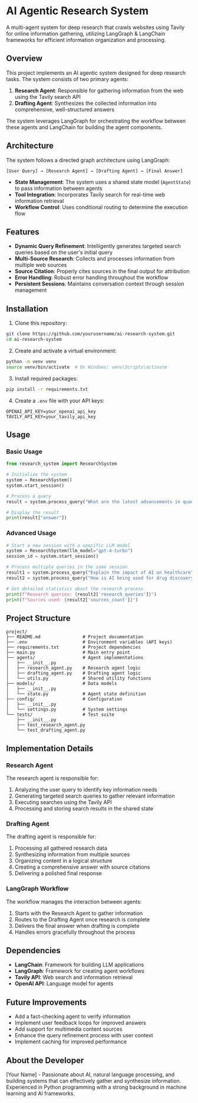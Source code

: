 # AI Agentic Research System

A multi-agent system for deep research that crawls websites using Tavily for online information gathering, utilizing LangGraph & LangChain frameworks for efficient information organization and processing.

## Overview

This project implements an AI agentic system designed for deep research tasks. The system consists of two primary agents:

1. **Research Agent**: Responsible for gathering information from the web using the Tavily search API
2. **Drafting Agent**: Synthesizes the collected information into comprehensive, well-structured answers

The system leverages LangGraph for orchestrating the workflow between these agents and LangChain for building the agent components.

## Architecture

The system follows a directed graph architecture using LangGraph:

```
[User Query] → [Research Agent] → [Drafting Agent] → [Final Answer]
```

- **State Management**: The system uses a shared state model (`AgentState`) to pass information between agents
- **Tool Integration**: Incorporates Tavily search for real-time web information retrieval
- **Workflow Control**: Uses conditional routing to determine the execution flow

## Features

- **Dynamic Query Refinement**: Intelligently generates targeted search queries based on the user's initial query
- **Multi-Source Research**: Collects and processes information from multiple web sources
- **Source Citation**: Properly cites sources in the final output for attribution
- **Error Handling**: Robust error handling throughout the workflow
- **Persistent Sessions**: Maintains conversation context through session management

## Installation

1. Clone this repository:
```bash
git clone https://github.com/yourusername/ai-research-system.git
cd ai-research-system
```

2. Create and activate a virtual environment:
```bash
python -m venv venv
source venv/bin/activate  # On Windows: venv\Scripts\activate
```

3. Install required packages:
```bash
pip install -r requirements.txt
```

4. Create a `.env` file with your API keys:
```
OPENAI_API_KEY=your_openai_api_key
TAVILY_API_KEY=your_tavily_api_key
```

## Usage

### Basic Usage

```python
from research_system import ResearchSystem

# Initialize the system
system = ResearchSystem()
system.start_session()

# Process a query
result = system.process_query("What are the latest advancements in quantum computing?")

# Display the result
print(result["answer"])
```

### Advanced Usage

```python
# Start a new session with a specific LLM model
system = ResearchSystem(llm_model="gpt-4-turbo")
session_id = system.start_session()

# Process multiple queries in the same session
result1 = system.process_query("Explain the impact of AI on healthcare")
result2 = system.process_query("How is AI being used for drug discovery?")

# Get detailed statistics about the research process
print(f"Research queries: {result2['research_queries']}")
print(f"Sources used: {result2['sources_count']}")
```

## Project Structure

```
project/
├── README.md                # Project documentation
├── .env                     # Environment variables (API keys)
├── requirements.txt         # Project dependencies
├── main.py                  # Main entry point
├── agents/                  # Agent implementations
│   ├── __init__.py
│   ├── research_agent.py    # Research agent logic
│   ├── drafting_agent.py    # Drafting agent logic
│   └── utils.py             # Shared utility functions
├── models/                  # Data models
│   ├── __init__.py
│   └── state.py             # Agent state definition
├── config/                  # Configuration
│   ├── __init__.py
│   └── settings.py          # System settings
└── tests/                   # Test suite
    ├── __init__.py
    ├── test_research_agent.py
    └── test_drafting_agent.py
```

## Implementation Details

### Research Agent

The research agent is responsible for:

1. Analyzing the user query to identify key information needs
2. Generating targeted search queries to gather relevant information
3. Executing searches using the Tavily API
4. Processing and storing search results in the shared state

### Drafting Agent

The drafting agent is responsible for:

1. Processing all gathered research data
2. Synthesizing information from multiple sources
3. Organizing content in a logical structure
4. Creating a comprehensive answer with source citations
5. Delivering a polished final response

### LangGraph Workflow

The workflow manages the interaction between agents:

1. Starts with the Research Agent to gather information
2. Routes to the Drafting Agent once research is complete
3. Delivers the final answer when drafting is complete
4. Handles errors gracefully throughout the process

## Dependencies

- **LangChain**: Framework for building LLM applications
- **LangGraph**: Framework for creating agent workflows
- **Tavily API**: Web search and information retrieval
- **OpenAI API**: Language model for agents

## Future Improvements

- Add a fact-checking agent to verify information
- Implement user feedback loops for improved answers
- Add support for multimedia content sources
- Enhance the query refinement process with user context
- Implement caching for improved performance

## About the Developer

[Your Name] - Passionate about AI, natural language processing, and building systems that can effectively gather and synthesize information. Experienced in Python programming with a strong background in machine learning and AI frameworks.
